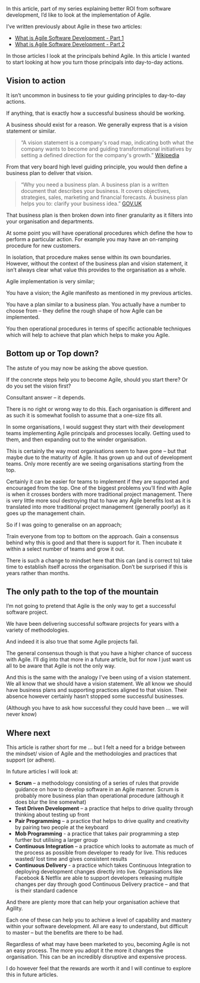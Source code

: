 In this article, part of my series explaining better ROI from software development, I’d like to look at the implementation of Agile.

I’ve written previously about Agile in these two articles:

* [What is Agile Software Development - Part 1](/blog/what-is-agile-software-development-part-1)
* [What is Agile Software Development - Part 2](/blog/what-is-agile-software-development-part-2)

In those articles I look at the principals behind Agile. In this article I wanted to start looking at how you turn those principals into day-to-day actions.

## Vision to action

It isn’t uncommon in business to tie your guiding principles to day-to-day actions.

If anything, that is exactly how a successful business should be working.

A business should exist for a reason. We generally express that is a vision statement or similar.

> “A vision statement is a company's road map, indicating both what the company wants to become and guiding transformational initiatives by setting a defined direction for the company's growth.” [Wikipedia](https://en.wikipedia.org/wiki/Vision_statement)

From that very board high level guiding principle, you would then define a business plan to deliver that vision.

> “Why you need a business plan. A business plan is a written document that describes your business. It covers objectives, strategies, sales, marketing and financial forecasts. A business plan helps you to: clarify your business idea.” [GOV.UK](https://www.gov.uk/write-business-plan)

That business plan is then broken down into finer granularity as it filters into your organisation and departments.

At some point you will have operational procedures which define the how to perform a particular action. For example you may have an on-ramping procedure for new customers.

In isolation, that procedure makes sense within its own boundaries. However, without the context of the business plan and vision statement, it isn’t always clear what value this provides to the organisation as a whole.

Agile implementation is very similar;

You have a vision; the Agile manifesto as mentioned in my previous articles.

You have a plan similar to a business plan. You actually have a number to choose from – they define the rough shape of how Agile can be implemented.

You then operational procedures in terms of specific actionable techniques which will help to achieve that plan which helps to make you Agile.

## Bottom up or Top down?

The astute of you may now be asking the above question.

If the concrete steps help you to become Agile, should you start there? Or do you set the vision first?

Consultant answer – it depends.

There is no right or wrong way to do this. Each organisation is different and as such it is somewhat foolish to assume that a one-size fits all.

In some organisations, I would suggest they start with their development teams implementing Agile principals and processes locally. Getting used to them, and then expanding out to the winder organisation.

This is certainly the way most organisations seem to have gone – but that maybe due to the maturity of Agile. It has grown up and out of development teams. Only more recently are we seeing organisations starting from the top.

Certainly it can be easier for teams to implement if they are supported and encouraged from the top. One of the biggest problems you’ll find with Agile is when it crosses borders with more traditional project management. There is very little more soul destroying that to have any Agile benefits lost as it is translated into more traditional project management (generally poorly) as it goes up the management chain.

So if I was going to generalise on an approach;

Train everyone from top to bottom on the approach. Gain a consensus behind why this is good and that there is support for it. Then incubate it within a select number of teams and grow it out.

There is such a change to mindset here that this can (and is correct to) take time to establish itself across the organisation. Don’t be surprised if this is years rather than months.

## The only path to the top of the mountain

I’m not going to pretend that Agile is the only way to get a successful software project.

We have been delivering successful software projects for years with a variety of methodologies.

And indeed it is also true that some Agile projects fail.

The general consensus though is that you have a higher chance of success with Agile. I’ll dig into that more in a future article, but for now I just want us all to be aware that Agile is not the only way.

And this is the same with the analogy I’ve been using of a vision statement. We all know that we should have a vision statement. We all know we should have business plans and supporting practices aligned to that vision. Their absence however certainly hasn’t stopped some successful businesses.

(Although you have to ask how successful they could have been … we will never know)

## Where next

This article is rather short for me … but I felt a need for a bridge between the mindset/ vision of Agile and the methodologies and practices that support (or adhere).

In future articles I will look at:

* **Scrum** – a methodology consisting of a series of rules that provide guidance on how to develop software in an Agile manner. Scrum is probably more business plan than operational procedure (although it does blur the line somewhat)
* **Test Driven Development** – a practice that helps to drive quality through thinking about testing up front
* **Pair Programming** – a practice that helps to drive quality and creativity by pairing two people at the keyboard
* **Mob Programming** - a practice that takes pair programming a step further but utilising a larger group
* **Continuous Integration** – a practice which looks to automate as much of the process as possible from developer to ready for live. This reduces wasted/ lost time and gives consistent results
* **Continuous Delivery** - a practice which takes Continuous Integration to deploying development changes directly into live. Organisations like Facebook & Netflix are able to support developers releasing multiple changes per day through good Continuous Delivery practice – and that is their standard cadence

And there are plenty more that can help your organisation achieve that Agility.

Each one of these can help you to achieve a level of capability and mastery within your software development. All are easy to understand, but difficult to master – but the benefits are there to be had.

Regardless of what may have been marketed to you, becoming Agile is not an easy process. The more you adopt it the more it changes the organisation. This can be an incredibly disruptive and expensive process.

I do however feel that the rewards are worth it and I will continue to explore this in future articles.